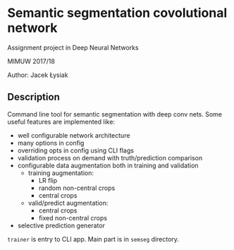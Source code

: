 # Semantic segmentation covolutional network

Assignment project in Deep Neural Networks  

MIMUW 2017/18  

Author: Jacek Łysiak

## Description

Command line tool for semantic segmentation with deep conv nets.
Some useful features are implemented like:

- well configurable network architecture
- many options in config
- overriding opts in config using CLI flags
- validation process on demand with truth/prediction comparison  
- configurable data augmentation both in training and validation
  - training augmentation:
    - LR flip
    - random non-central crops 
    - central crops
  - valid/predict augmentation:
    - central crops
    - fixed non-central crops
- selective prediction generator

`trainer` is entry to CLI app.
Main part is in `semseg` directory.


